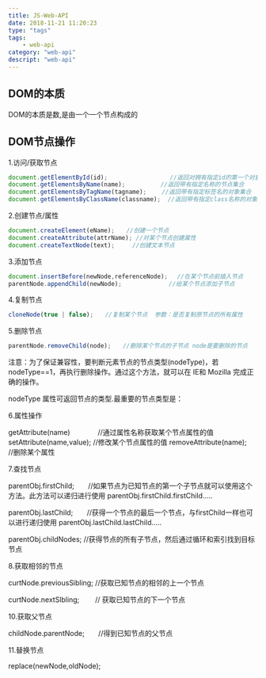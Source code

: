 ```yaml
---
title: JS-Web-API
date: 2018-11-21 11:20:23
type: "tags"
tags: 
    - web-api
category: "web-api"
descript: "web-api"
---
```

## DOM的本质
DOM的本质是数,是由一个一个节点构成的
## DOM节点操作
1.访问/获取节点

```javascript
document.getElementById(id);　　　　　　　　 　　//返回对拥有指定id的第一个对象进行访问
document.getElementsByName(name);　　　　　　//返回带有指定名称的节点集合　　 注意拼写:Elements
document.getElementsByTagName(tagname); 　　//返回带有指定标签名的对象集合　  注意拼写：Elements
document.getElementsByClassName(classname);  //返回带有指定class名称的对象集合 注意拼写：Elements
```

2.创建节点/属性
```javascript
document.createElement(eName);　　//创建一个节点
document.createAttribute(attrName); //对某个节点创建属性
document.createTextNode(text);　　　//创建文本节点
```

3.添加节点

```javascript
document.insertBefore(newNode,referenceNode);　 //在某个节点前插入节点
parentNode.appendChild(newNode);　　　　　　　　//给某个节点添加子节点
```

4.复制节点

```javascript
cloneNode(true | false);　　//复制某个节点  参数：是否复制原节点的所有属性
```

5.删除节点

```javascript
parentNode.removeChild(node);　　//删除某个节点的子节点 node是要删除的节点
```

注意：为了保证兼容性，要判断元素节点的节点类型(nodeType)，若nodeType==1，再执行删除操作。通过这个方法，就可以在 IE和 Mozilla 完成正确的操作。

nodeType 属性可返回节点的类型.最重要的节点类型是：



6.属性操作

getAttribute(name)　　　　//通过属性名称获取某个节点属性的值
setAttribute(name,value);  //修改某个节点属性的值
removeAttribute(name);　 //删除某个属性

7.查找节点

parentObj.firstChild;　　//如果节点为已知节点的第一个子节点就可以使用这个方法。此方法可以递归进行使用 parentObj.firstChild.firstChild.....

parentObj.lastChild;　　//获得一个节点的最后一个节点，与firstChild一样也可以进行递归使用 parentObj.lastChild.lastChild.....

parentObj.childNodes;   //获得节点的所有子节点，然后通过循环和索引找到目标节点 

8.获取相邻的节点

curtNode.previousSibling;  //获取已知节点的相邻的上一个节点

curtNode.nextSlbling;　　  // 获取已知节点的下一个节点

10.获取父节点

childNode.parentNode;　　//得到已知节点的父节点

11.替换节点

replace(newNode,oldNode);